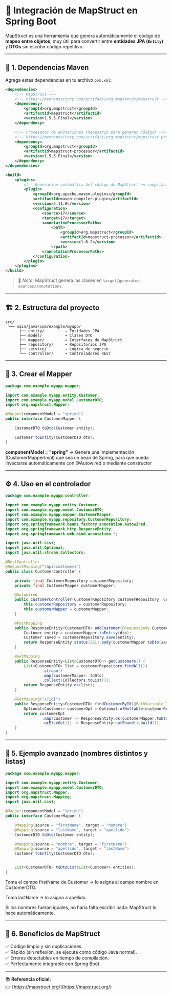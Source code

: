 # 🧩 Integración de MapStruct en Spring Boot

MapStruct es una herramienta que genera automáticamente el código de **mapeo entre objetos**, muy útil para convertir entre **entidades JPA (`Entity`)** y **DTOs** sin escribir código repetitivo.

---

## 🚀 1. Dependencias Maven

Agrega estas dependencias en tu archivo `pom.xml`:

```xml
<dependencies>
    <!-- MapStruct -->
    <!-- https://mvnrepository.com/artifact/org.mapstruct/mapstruct -->
    <dependency>
        <groupId>org.mapstruct</groupId>
        <artifactId>mapstruct</artifactId>
        <version>1.5.5.Final</version>
    </dependency>

    <!-- Procesador de anotaciones (necesario para generar código) -->
    <!-- https://mvnrepository.com/artifact/org.mapstruct/mapstruct-processor -->
    <dependency>
        <groupId>org.mapstruct</groupId>
        <artifactId>mapstruct-processor</artifactId>
        <version>1.5.5.Final</version>
    </dependency>
</dependencies>

<build>
    <plugins>
        <!-- Generación automática del código de MapStruct en compilación -->
        <plugin>
            <groupId>org.apache.maven.plugins</groupId>
            <artifactId>maven-compiler-plugin</artifactId>
            <version>3.11.0</version>
            <configuration>
                <source>17</source>
                <target>17</target>
                <annotationProcessorPaths>
                    <path>
                        <groupId>org.mapstruct</groupId>
                        <artifactId>mapstruct-processor</artifactId>
                        <version>1.6.2</version>
                    </path>
                </annotationProcessorPaths>
            </configuration>
        </plugin>
    </plugins>
</build>
```

> 🧠 *Nota:* MapStruct genera las clases en `target/generated-sources/annotations`.

---

## 🏗️ 2. Estructura del proyecto

```
src/
 └── main/java/com/example/myapp/
      ├── entity/         → Entidades JPA
      ├── model/          → Clases DTO
      ├── mapper/         → Interfaces de MapStruct
      ├── repository/     → Repositorios JPA
      ├── service/        → Lógica de negocio
      └── controller/     → Controladores REST
```

---

## 🧱 3. Crear el Mapper

```java
package com.example.myapp.mapper;

import com.example.myapp.entity.Customer;
import com.example.myapp.model.CustomerDTO;
import org.mapstruct.Mapper;

@Mapper(componentModel = "spring")
public interface CustomerMapper {

    CustomerDTO toDto(Customer entity);

    Customer toEntity(CustomerDTO dto);
}
```

**componentModel = "spring"** → Genera una implementación (CustomerMapperImpl) que sea un bean de Spring, para que pueda inyectarse automáticamente con @Autowired o mediante constructor

---

## ⚙️ 4. Uso en el controlador

```java
package com.example.myapp.controller;

import com.example.myapp.entity.Customer;
import com.example.myapp.model.CustomerDTO;
import com.example.myapp.mapper.CustomerMapper;
import com.example.myapp.repository.CustomerRepository;
import org.springframework.beans.factory.annotation.Autowired;
import org.springframework.http.ResponseEntity;
import org.springframework.web.bind.annotation.*;

import java.util.List;
import java.util.Optional;
import java.util.stream.Collectors;

@RestController
@RequestMapping("/api/customers")
public class CustomerController {

    private final CustomerRepository customerRepository;
    private final CustomerMapper customerMapper;

    @Autowired
    public CustomerController(CustomerRepository customerRepository, CustomerMapper customerMapper) {
        this.customerRepository = customerRepository;
        this.customerMapper = customerMapper;
    }

    @PostMapping
    public ResponseEntity<CustomerDTO> addCustomer(@RequestBody CustomerDTO dto) {
        Customer entity = customerMapper.toEntity(dto);
        Customer saved = customerRepository.save(entity);
        return ResponseEntity.status(201).body(customerMapper.toDto(saved));
    }

    @GetMapping
    public ResponseEntity<List<CustomerDTO>> getCustomers() {
        List<CustomerDTO> list = customerRepository.findAll())
                .stream()
                .map(customerMapper::toDto)
                .collect(Collectors.toList());
        return ResponseEntity.ok(list);
    }

    @GetMapping("/{id}")
    public ResponseEntity<CustomerDTO> findCustomerById(@PathVariable Integer id) {
        Optional<Customer> customerOpt = Optional.ofNullable(customerRepository.findCustomerById(id));
        return customerOpt
                .map(customer -> ResponseEntity.ok(customerMapper.toDto(customer)))
                .orElseGet(() -> ResponseEntity.notFound().build());
    }
}
```

---

## 🧰 5. Ejemplo avanzado (nombres distintos y listas)

```java
package com.example.myapp.mapper;

import com.example.myapp.entity.Customer;
import com.example.myapp.model.CustomerDTO;
import org.mapstruct.Mapper;
import org.mapstruct.Mapping;
import java.util.List;

@Mapper(componentModel = "spring")
public interface CustomerMapper {

    @Mapping(source = "firstName", target = "nombre")
    @Mapping(source = "lastName", target = "apellido")
    CustomerDTO toDto(Customer entity);

    @Mapping(source = "nombre", target = "firstName")
    @Mapping(source = "apellido", target = "lastName")
    Customer toEntity(CustomerDTO dto);


    List<CustomerDTO> toDtoList(List<Customer> entities);
}
```

Toma el campo firstName de Customer → lo asigna al campo nombre en CustomerDTO.

Toma lastName → lo asigna a apellido.

Si los nombres fueran iguales, no haría falta escribir nada: MapStruct lo hace automáticamente.

---

## 🎯 6. Beneficios de MapStruct

✅ Código limpio y sin duplicaciones.  
✅ Rápido (sin reflexión, se ejecuta como código Java normal).  
✅ Errores detectables en tiempo de compilación.  
✅ Perfectamente integrable con Spring Boot.


---

📚 **Referencia oficial:**  
👉 [https://mapstruct.org/](https://mapstruct.org/)
